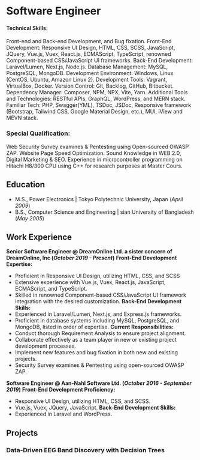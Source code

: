 # Software Engineer 

#### Technical Skills: 
Front-end and Back-end Development, and Bug fixation.
Front-End Development: Responsive UI Design, HTML, CSS, SCSS, JavaScript, JQuery, Vue.js, Vuex, React.js, ECMAScript,
TypeScript, renowned Component-based CSS/JavaScript UI frameworks.
Back-End Development: Laravel/Lumen, Next.js, Node.js.
Database Management: MySQL, PostgreSQL, MongoDB.
Development Environment: Windows, Linux (CentOS, Ubuntu, Amazon Linux 2).
Development Tools: Vagrant, VirtualBox, Docker.
Version Control: Git, Backlog, GitHub, Bitbucket.
Dependency Manager: Composer, NPM, NPX, Vite, Yarn.
Additional Tools and Technologies: RESTful APIs, GraphQL, WordPress, and MERN stack.
Familiar Tech: PHP, Swagger(YML), TSDoc, JSDoc, Responsive framework (Bootstrap, Tailwind CSS, Google Material Design,
etc.), MUI, iView and MEVN stack.

### Special Qualification:
Web Security Survey examines & Pentesting using Open-sourced OWASP ZAP.
Website Page Speed Optimization.
Sound Knowledge in WEB 2.0, Digital Marketing & SEO.
Experience in microcontroller programming on Hitachi H8/300 CPU using C++ for research purposes at Master Cours.


## Education					       		
- M.S., Power Electronics | Tokyo Polytechnic University, Japan (_April 2009_)	 			        		
- B.S., Computer Science and Engineering | sian University of Bangladesh (_May 2005_)

## Work Experience
**Senior Software Engineer @ DreamOnline Ltd. a sister concern of DreamOnline, Inc (_October 2019 - Present_)**
**Front-End Development Expertise:**
- Proficient in Responsive UI Design, utilizing HTML, CSS, and SCSS
- Extensive experience with Vue.js, Vuex, React.js, JavaScript, ECMAScript, and TypeScript.
- Skilled in renowned Component-based CSS/JavaScript UI framework integration with the desired customization.
**Back-End Development Skills:**
- Experienced in Laravel/Lumen, Next.js, and Express.js frameworks.
- Proficient in database systems including MySQL, PostgreSQL, and MongoDB, listed in order of expertise.
**Current Responsibilities:**
 - Conduct thorough Requirement Analysis to ensure project alignment.
 - Collaborate effectively as a team player in new or existing project development processes.
 - Implement new features and bug fixation in both new and existing projects.
 - Security Survey examines & Pentesting using open-sourced OWASP ZAP.

**Software Engineer @ Aan-Nahl Software Ltd. (_October 2016 - September 2019_)**
**Front-End Development Proficiency:**
- Responsive UI Design, utilizing HTML, CSS, and SCSS.
- Vue.js, Vuex, JQuery, JavaScript.
**Back-End Development Skills:**
- Experienced in Laravel and WordPress.


## Projects
### Data-Driven EEG Band Discovery with Decision Trees
